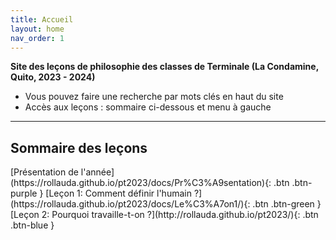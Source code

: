 ```yaml
---
title: Accueil
layout: home
nav_order: 1
---
```


**Site des leçons de philosophie des classes de Terminale (La Condamine, Quito, 2023 - 2024)**  

- Vous pouvez faire une recherche par mots clés en haut du site
- Accès aux leçons : sommaire ci-dessous et menu à gauche

---  
## Sommaire des leçons
<span class="fs-3">
[Présentation de l'année](https://rollauda.github.io/pt2023/docs/Pr%C3%A9sentation){: .btn .btn-purple }  
[Leçon 1: Comment définir l'humain ?](https://rollauda.github.io/pt2023/docs/Le%C3%A7on1/){: .btn .btn-green }  
[Leçon 2: Pourquoi travaille-t-on ?](http://rollauda.github.io/pt2023/){: .btn .btn-blue }  
</span>  

